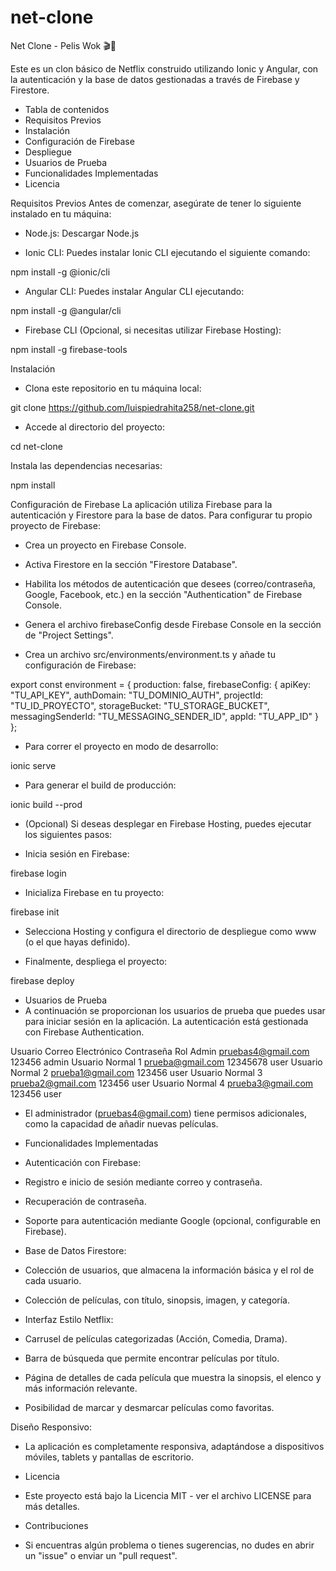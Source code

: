 # net-clone
Net Clone - Pelis Wok 🎬🍿

Este es un clon básico de Netflix construido utilizando Ionic y Angular, con la autenticación y la base de datos gestionadas a través de Firebase y Firestore.

- Tabla de contenidos
- Requisitos Previos
- Instalación
- Configuración de Firebase
- Despliegue
- Usuarios de Prueba
- Funcionalidades Implementadas
- Licencia

Requisitos Previos
Antes de comenzar, asegúrate de tener lo siguiente instalado en tu máquina:

- Node.js: Descargar Node.js

- Ionic CLI: Puedes instalar Ionic CLI ejecutando el siguiente comando:

npm install -g @ionic/cli

- Angular CLI: Puedes instalar Angular CLI ejecutando:

npm install -g @angular/cli

- Firebase CLI (Opcional, si necesitas utilizar Firebase Hosting):

npm install -g firebase-tools

Instalación


- Clona este repositorio en tu máquina local:

git clone https://github.com/luispiedrahita258/net-clone.git

- Accede al directorio del proyecto:

cd net-clone

Instala las dependencias necesarias:

npm install

Configuración de Firebase
La aplicación utiliza Firebase para la autenticación y Firestore para la base de datos. Para configurar tu propio proyecto de Firebase:

- Crea un proyecto en Firebase Console.

- Activa Firestore en la sección "Firestore Database".

- Habilita los métodos de autenticación que desees (correo/contraseña, Google, Facebook, etc.) en la sección "Authentication" de Firebase Console.

- Genera el archivo firebaseConfig desde Firebase Console en la sección de "Project Settings".

- Crea un archivo src/environments/environment.ts y añade tu configuración de Firebase:

export const environment = {
  production: false,
  firebaseConfig: {
    apiKey: "TU_API_KEY",
    authDomain: "TU_DOMINIO_AUTH",
    projectId: "TU_ID_PROYECTO",
    storageBucket: "TU_STORAGE_BUCKET",
    messagingSenderId: "TU_MESSAGING_SENDER_ID",
    appId: "TU_APP_ID"
  }
};

- Para correr el proyecto en modo de desarrollo:

ionic serve

- Para generar el build de producción:

ionic build --prod

- (Opcional) Si deseas desplegar en Firebase Hosting, puedes ejecutar los siguientes pasos:

- Inicia sesión en Firebase:

firebase login

- Inicializa Firebase en tu proyecto:

firebase init

- Selecciona Hosting y configura el directorio de despliegue como www (o el que hayas definido).

- Finalmente, despliega el proyecto:

firebase deploy

- Usuarios de Prueba
- A continuación se proporcionan los usuarios de prueba que puedes usar para iniciar sesión en la aplicación. La autenticación está gestionada con Firebase Authentication.

Usuario	Correo Electrónico	Contraseña	Rol
Admin	pruebas4@gmail.com	123456	admin
Usuario Normal 1	prueba@gmail.com	12345678	user
Usuario Normal 2	prueba1@gmail.com	123456	user
Usuario Normal 3	prueba2@gmail.com	123456	user
Usuario Normal 4	prueba3@gmail.com	123456	user

- El administrador (pruebas4@gmail.com) tiene permisos adicionales, como la capacidad de añadir nuevas películas.

- Funcionalidades Implementadas

- Autenticación con Firebase:

- Registro e inicio de sesión mediante correo y contraseña.
- Recuperación de contraseña.
- Soporte para autenticación mediante Google (opcional, configurable en Firebase).

- Base de Datos Firestore:

- Colección de usuarios, que almacena la información básica y el rol de cada usuario.
- Colección de películas, con título, sinopsis, imagen, y categoría.

- Interfaz Estilo Netflix:

- Carrusel de películas categorizadas (Acción, Comedia, Drama).
- Barra de búsqueda que permite encontrar películas por título.
- Página de detalles de cada película que muestra la sinopsis, el elenco y más información relevante.
- Posibilidad de marcar y desmarcar películas como favoritas.

Diseño Responsivo:

- La aplicación es completamente responsiva, adaptándose a dispositivos móviles, tablets y pantallas de escritorio.

- Licencia
- Este proyecto está bajo la Licencia MIT - ver el archivo LICENSE para más detalles.

- Contribuciones
- Si encuentras algún problema o tienes sugerencias, no dudes en abrir un "issue" o enviar un "pull request".
